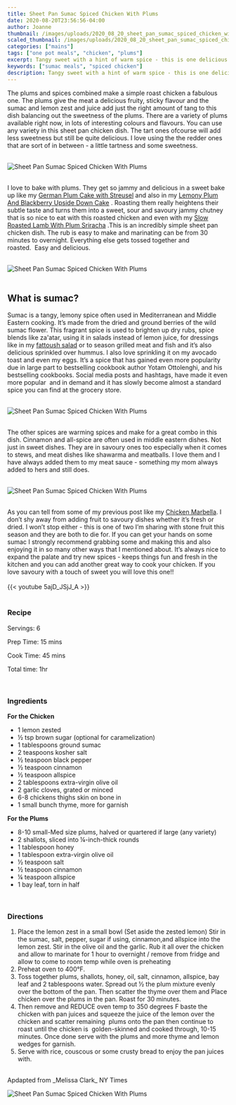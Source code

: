 ```yaml
---
title: Sheet Pan Sumac Spiced Chicken With Plums
date: 2020-08-20T23:56:56-04:00
author: Joanne
thumbnail: /images/uploads/2020_08_20_sheet_pan_sumac_spiced_chicken_with_plums_1.jpg
scaled_thumbnail: /images/uploads/2020_08_20_sheet_pan_sumac_spiced_chicken_with_plums_0.jpg
categories: ["mains"]
tags: ["one pot meals", "chicken", "plums"]
excerpt: Tangy sweet with a hint of warm spice - this is one delicious sheet-pan chicken dish 
keywords: ["sumac meals", "spiced chicken"]
description: Tangy sweet with a hint of warm spice - this is one delicious sheet-pan chicken dish 
---
```


The plums and spices combined make a simple roast chicken a fabulous one. The plums give the meat a delicious fruity, sticky flavour and the sumac and lemon zest and juice add just the right amount of tang to this dish balancing out the sweetness of the plums. There are a variety of plums available right now, in lots of interesting colours and flavours. You can use any variety in this sheet pan chicken dish. The tart ones ofcourse will add less sweetness but still be quite delicious. I love using the the redder ones that are sort of in between - a little tartness and some sweetness.  
</br>
</br>

![Sheet Pan Sumac Spiced Chicken With Plums](/images/uploads/2020_08_20_sheet_pan_sumac_spiced_chicken_with_plums_2.jpg)
</br>
</br>

I love to bake with plums. They get so jammy and delicious in a sweet bake up like my [German Plum Cake with Streusel](https://www.oliveandmango.com/german-plum-cake-with-streusel-pflaumenkuchen/) and also in my [Lemony Plum And Blackberry Upside Down Cake](https://www.oliveandmango.com/lemony-plum-and-blackberry-upside-down-cake/) . Roasting them really heightens their subtle taste and turns them into a sweet, sour and savoury jammy chutney that is so nice to eat with this roasted chicken and even with my [Slow Roasted Lamb With Plum Sriracha](https://www.oliveandmango.com/slow-roasted-lamb-with-plum-sriracha/) .This is an incredibly simple sheet pan chicken dish. The rub is easy to make and marinating can be from 30 minutes to overnight. Everything else gets tossed together and roasted.  Easy and delicious. 
</br>
</br>

![Sheet Pan Sumac Spiced Chicken With Plums](/images/uploads/2020_08_20_sheet_pan_sumac_spiced_chicken_with_plums_3.jpg)
</br>
</br>

## What is sumac?
Sumac is a tangy, lemony spice often used in Mediterranean and Middle Eastern cooking. It’s made from the dried and ground berries of the wild sumac flower. This fragrant spice is used to brighten up dry rubs, spice blends like za'atar, using it in salads instead of lemon juice, for dressings like in my [fattoush salad](https://www.oliveandmango.com/fattoush-with-quinoa-zaatar-crisps/) or to season grilled meat and fish and it’s also delicious sprinkled over hummus. I also love sprinkling it on my avocado toast and even my eggs. 
It’s a spice that has gained even more popularity due in large part to bestselling cookbook author Yotam Ottolenghi, and his bestselling cookbooks. Social media posts and hashtags, have made it even more popular  and in demand and it has slowly become almost a standard spice you can find at the grocery store. 
</br>
</br>

![Sheet Pan Sumac Spiced Chicken With Plums](/images/uploads/2020_08_20_sheet_pan_sumac_spiced_chicken_with_plums_4.jpg)
</br>
</br>

The other spices are warming spices and make for a great combo in this dish. Cinnamon and all-spice are often used in middle eastern dishes. Not just in sweet dishes. They are in savoury ones too especially when it comes to stews, and meat dishes like shawarma and meatballs. I love them and I have always added them to my meat sauce - something my mom always added to hers and still does. 
</br>
</br>

![Sheet Pan Sumac Spiced Chicken With Plums](/images/uploads/2020_08_20_sheet_pan_sumac_spiced_chicken_with_plums_5.jpg)
</br>
</br>

As you can tell from some of my previous post like my [Chicken Marbella](https://www.oliveandmango.com/chicken-marbella/). I don’t shy away from adding fruit to savoury dishes whether it’s fresh or dried. I won’t stop either - this is one of two I’m sharing with stone fruit this season and they are both to die for. If you can get your hands on some sumac I strongly recommend grabbing some and making this and also enjoying it in so many other ways that I mentioned about. It’s always nice to expand the palate and try new spices - keeps things fun and fresh in the kitchen and you can add another great way to cook your chicken. If you love savoury with a touch of sweet you will love this one!!
</br>
</br>
{{< youtube 5ajD_JSjJ_A >}}
</br>
</br>

### Recipe

Servings: <span itemprop="recipeYield">6

Prep Time: <meta itemprop="prepTime" content="PT15M">15 mins  

Cook Time: <meta itemprop="cookTime" content="PT45M">45 mins

Total time: 1hr  
  
</br>

### Ingredients

__For the Chicken__

* <span itemprop="recipeIngredient">1 lemon zested </span>
* <span itemprop="recipeIngredient">&frac12; tsp brown sugar (optional for caramelization) </span>
* <span itemprop="recipeIngredient">1 tablespoons ground sumac </span>
* <span itemprop="recipeIngredient">2 teaspoons kosher salt </span>
* <span itemprop="recipeIngredient">&frac12; teaspoon black pepper </span>
* <span itemprop="recipeIngredient">&frac12; teaspoon cinnamon</span>
* <span itemprop="recipeIngredient">&frac12; teaspoon allspice </span>
* <span itemprop="recipeIngredient">2 tablespoons extra-virgin olive oil</span>
* <span itemprop="recipeIngredient">2 garlic cloves, grated or minced</span>
* <span itemprop="recipeIngredient">6-8 chickens thighs skin on bone in</span>
* <span itemprop="recipeIngredient">1 small bunch thyme, more for garnish</span>

__For the Plums__

* <span itemprop="recipeIngredient">8-10 small-Med size plums, halved or quartered if large (any variety) </span>
* <span itemprop="recipeIngredient">2 shallots, sliced into ¼-inch-thick rounds </span>
* <span itemprop="recipeIngredient">1 tablespoon honey </span>
* <span itemprop="recipeIngredient">1 tablespoon extra-virgin olive oil </span>
* <span itemprop="recipeIngredient">½ teaspoon salt</span>
* <span itemprop="recipeIngredient">½ teaspoon cinnamon</span>
* <span itemprop="recipeIngredient">¼ teaspoon allspice</span>
* <span itemprop="recipeIngredient">1 bay leaf, torn in half</span>

</br>

### Directions

1. Place the lemon zest in a small bowl (Set aside the zested lemon) Stir in the sumac, salt, pepper, sugar if using, cinnamon,and allspice into the lemon zest. Stir in the olive oil and the garlic. Rub it all over the chicken and allow to marinate for 1 hour to overnight / remove from fridge and allow to come to room temp while oven is preheating 
1. Preheat oven to 400°F.
1. Toss together plums, shallots, honey, oil, salt, cinnamon, allspice, bay leaf and 2 tablespoons water. Spread out &frac12; the plum mixture evenly over the bottom of the pan. Then scatter the thyme over them and Place chicken over the plums in the pan. Roast for 30 minutes. 
1. Then remove and REDUCE oven temp to 350 degrees F baste the chicken with pan juices and squeeze the juice of the lemon over the chicken and scatter remaining  plums onto the pan then continue to roast until the chicken is  golden-skinned and cooked through, 10-15 minutes. Once done serve with the plums and more thyme and lemon wedges for garnish.
1. Serve with rice, couscous or some crusty bread to enjoy the pan juices with.

</br>
Apdapted from _Melissa Clark_ NY Times
</br>

![Sheet Pan Sumac Spiced Chicken With Plums](/images/uploads/2020_08_20_sheet_pan_sumac_spiced_chicken_with_plums_6.jpg)